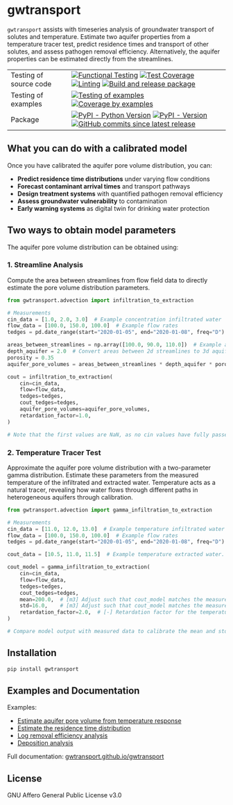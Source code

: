 # gwtransport

`gwtransport` assists with timeseries analysis of groundwater transport of solutes and temperature. Estimate two aquifer properties from a temperature tracer test, predict residence times and transport of other solutes, and assess pathogen removal efficiency. Alternatively, the aquifer properties can be estimated directly from the streamlines.

|                        |                                                                                                                                                                                                                                                                                                                                                                                                                                                                                                                                                                                                                                                                                                                                                              |
| ---------------------- | ------------------------------------------------------------------------------------------------------------------------------------------------------------------------------------------------------------------------------------------------------------------------------------------------------------------------------------------------------------------------------------------------------------------------------------------------------------------------------------------------------------------------------------------------------------------------------------------------------------------------------------------------------------------------------------------------------------------------------------------------------------ |
| Testing of source code | [![Functional Testing](https://github.com/gwtransport/gwtransport/actions/workflows/functional_testing.yml/badge.svg?branch=main)](https://github.com/gwtransport/gwtransport/actions/workflows/functional_testing.yml) [![Test Coverage](https://gwtransport.github.io/gwtransport/coverage-badge.svg)](https://gwtransport.github.io/gwtransport/htmlcov/) [![Linting](https://github.com/gwtransport/gwtransport/actions/workflows/linting.yml/badge.svg?branch=main)](https://github.com/gwtransport/gwtransport/actions/workflows/linting.yml) [![Build and release package](https://github.com/gwtransport/gwtransport/actions/workflows/release.yml/badge.svg?branch=main)](https://github.com/gwtransport/gwtransport/actions/workflows/release.yml) |
| Testing of examples    | [![Testing of examples](https://github.com/gwtransport/gwtransport/actions/workflows/examples_testing.yml/badge.svg?branch=main)](https://github.com/gwtransport/gwtransport/actions/workflows/examples_testing.yml) [![Coverage by examples](https://gwtransport.github.io/gwtransport/coverage_examples-badge.svg)](https://gwtransport.github.io/gwtransport/htmlcov_examples/)                                                                                                                                                                                                                                                                                                                                                                           |
| Package                | [![PyPI - Python Version](https://img.shields.io/pypi/pyversions/gwtransport.svg?logo=python&label=Python&logoColor=gold)](https://pypi.org/project/gwtransport/) [![PyPI - Version](https://img.shields.io/pypi/v/gwtransport.svg?logo=pypi&label=PyPI&logoColor=gold)](https://pypi.org/project/gwtransport/) [![GitHub commits since latest release](https://img.shields.io/github/commits-since/gwtransport/gwtransport/latest?logo=github&logoColor=lightgrey)](https://github.com/gwtransport/gwtransport/compare/)                                                                                                                                                                                                                                    |

## What you can do with a calibrated model

Once you have calibrated the aquifer pore volume distribution, you can:

- **Predict residence time distributions** under varying flow conditions
- **Forecast contaminant arrival times** and transport pathways
- **Design treatment systems** with quantified pathogen removal efficiency
- **Assess groundwater vulnerability** to contamination
- **Early warning systems** as digital twin for drinking water protection

## Two ways to obtain model parameters

The aquifer pore volume distribution can be obtained using:

### 1. Streamline Analysis

Compute the area between streamlines from flow field data to directly estimate the pore volume distribution parameters.

```python
from gwtransport.advection import infiltration_to_extraction

# Measurements
cin_data = [1.0, 2.0, 3.0]  # Example concentration infiltrated water
flow_data = [100.0, 150.0, 100.0]  # Example flow rates
tedges = pd.date_range(start="2020-01-05", end="2020-01-08", freq="D")  # Example time edges

areas_between_streamlines = np.array([100.0, 90.0, 110.0])  # Example areas
depth_aquifer = 2.0  # Convert areas between 2d streamlines to 3d aquifer pore volumes.
porosity = 0.35
aquifer_pore_volumes = areas_between_streamlines * depth_aquifer * porosity

cout = infiltration_to_extraction(
    cin=cin_data,
    flow=flow_data,
    tedges=tedges,
    cout_tedges=tedges,
    aquifer_pore_volumes=aquifer_pore_volumes,
    retardation_factor=1.0,
)

# Note that the first values are NaN, as no cin values have fully passed through the aquifer yet.
```

### 2. Temperature Tracer Test

Approximate the aquifer pore volume distribution with a two-parameter gamma distribution. Estimate these parameters from the measured temperature of the infiltrated and extracted water. Temperature acts as a natural tracer, revealing how water flows through different paths in heterogeneous aquifers through calibration.

```python
from gwtransport.advection import gamma_infiltration_to_extraction

# Measurements
cin_data = [11.0, 12.0, 13.0]  # Example temperature infiltrated water
flow_data = [100.0, 150.0, 100.0]  # Example flow rates
tedges = pd.date_range(start="2020-01-05", end="2020-01-08", freq="D")  # Example time edges

cout_data = [10.5, 11.0, 11.5]  # Example temperature extracted water. Only required for the calibration period.

cout_model = gamma_infiltration_to_extraction(
    cin=cin_data,
    flow=flow_data,
    tedges=tedges,
    cout_tedges=tedges,
    mean=200.0,  # [m3] Adjust such that cout_model matches the measured cout
    std=16.0,    # [m3] Adjust such that cout_model matches the measured cout
    retardation_factor=2.0,  # [-] Retardation factor for the temperature tracer
)

# Compare model output with measured data to calibrate the mean and std parameters. See Example 1.
```

## Installation

```bash
pip install gwtransport
```

## Examples and Documentation

Examples:

- [Estimate aquifer pore volume from temperature response](https://gwtransport.github.io/gwtransport/examples/01_Aquifer_Characterization_Temperature.html)
- [Estimate the residence time distribution](https://gwtransport.github.io/gwtransport/examples/02_Residence_Time_Analysis.html)
- [Log removal efficiency analysis](https://gwtransport.github.io/gwtransport/examples/03_Pathogen_Removal_Bank_Filtration.html)
- [Deposition analysis](https://gwtransport.github.io/gwtransport/examples/04_Deposition_Analysis_Bank_Filtration.html)

Full documentation: [gwtransport.github.io/gwtransport](https://gwtransport.github.io/gwtransport)

## License

GNU Affero General Public License v3.0
